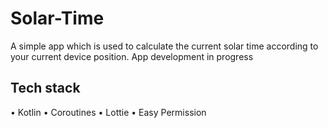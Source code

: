 # Solar-Time 

A simple app which is used to calculate the current solar time according to your current device position.
App development in progress

## Tech stack

• Kotlin
• Coroutines
• Lottie
• Easy Permission

